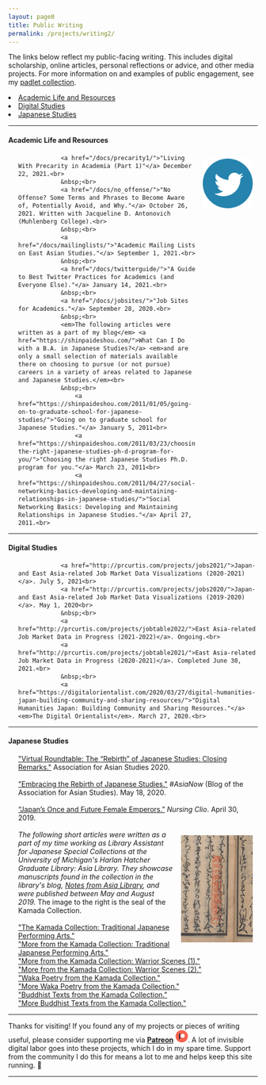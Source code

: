 ```yaml
---
layout: page0
title: Public Writing
permalink: /projects/writing2/
---
```


<p></p>The links below reflect my public-facing writing. This includes digital scholarship, online articles, personal reflections or advice, and other media projects. For more information on and examples of public engagement, see my <a href="https://padlet.com/curtpa01/9toopk39kguv">padlet collection</a>.
<p></p>
<p></p>
<li><a href="#AcademicLife">Academic Life and Resources</a></li>
<li><a href="#DigitalStudies">Digital Studies</a></li>
<li><a href="#JapaneseStudies">Japanese Studies</a></li>
<p></p>
<hr>
<p></p>
<section id="AcademicLife">
<p></p>
<h4>Academic Life and Resources</h4><div style>
<img src="/images/twitter_icon_1_teal.png" style="float:right;max-width:20%;padding: 10px 10px 10px 15px;">
</div>
<p></p>
<span style="padding-left: 20px; display:block">

				<a href="/docs/precarity1/">"Living With Precarity in Academia (Part 1)"</a> December 22, 2021.<br>
				&nbsp;<br>
				<a href="/docs/no_offense/">"No Offense? Some Terms and Phrases to Become Aware of, Potentially Avoid, and Why."</a> October 26, 2021. Written with Jacqueline D. Antonovich (Muhlenberg College).<br>
				&nbsp;<br>
				<a href="/docs/mailinglists/">"Academic Mailing Lists on East Asian Studies."</a> September 1, 2021.<br>
				&nbsp;<br>
				<a href="/docs/twitterguide/">"A Guide to Best Twitter Practices for Academics (and Everyone Else)."</a> January 14, 2021.<br>
				&nbsp;<br>
				<a href="/docs/jobsites/">"Job Sites for Academics."</a> September 28, 2020.<br>
				&nbsp;<br>
				<em>The following articles were written as a part of my blog</em> <a href="https://shinpaideshou.com/">What Can I Do with a B.A. in Japanese Studies?</a> <em>and are only a small selection of materials available there on choosing to pursue (or not pursue) careers in a variety of areas related to Japanese and Japanese Studies.</em><br>
				&nbsp;<br>
					<a href="https://shinpaideshou.com/2011/01/05/going-on-to-graduate-school-for-japanese-studies/">"Going on to graduate school for Japanese Studies."</a> January 5, 2011<br>
					<a href="https://shinpaideshou.com/2011/03/23/choosing-the-right-japanese-studies-ph-d-program-for-you/">"Choosing the right Japanese Studies Ph.D. program for you."</a> March 23, 2011<br>
					<a href="https://shinpaideshou.com/2011/04/27/social-networking-basics-developing-and-maintaining-relationships-in-japanese-studies/">"Social Networking Basics: Developing and Maintaining Relationships in Japanese Studies."</a> April 27, 2011.<br>
</span>
<p></p>
</section>
<p></p>
<hr>
<p></p>
<section id="DigitalStudies">
<h4>Digital Studies</h4>
<p></p>
<span style="padding-left: 20px; display:block">

				<a href="http://prcurtis.com/projects/jobs2021/">Japan- and East Asia-related Job Market Data Visualizations (2020-2021)</a>. July 5, 2021<br>
				<a href="http://prcurtis.com/projects/jobs2020/">Japan- and East Asia-related Job Market Data Visualizations (2019-2020)</a>. May 1, 2020<br>
				&nbsp;<br>
				<a href="http://prcurtis.com/projects/jobtable2022/">East Asia-related Job Market Data in Progress (2021-2022)</a>. Ongoing.<br>
				<a href="http://prcurtis.com/projects/jobtable2021/">East Asia-related Job Market Data in Progress (2020-2021)</a>. Completed June 30, 2021.<br>
				&nbsp;<br>
				<a href="https://digitalorientalist.com/2020/03/27/digital-humanities-japan-building-community-and-sharing-resources/">"Digital Humanities Japan: Building Community and Sharing Resources."</a> <em>The Digital Orientalist</em>. March 27, 2020.<br>
</span>
<p></p>
</section>
<hr>
<p></p>
<section id="JapaneseStudies">
<h4>Japanese Studies</h4>
<p></p>
<span style="padding-left: 20px; display:block">
		<a href="/events/AAS2020/PC/">"Virtual Roundtable: The “Rebirth” of Japanese Studies: Closing Remarks."</a> Association for Asian Studies 2020.<br>
		&nbsp;<br>
		<a href="https://www.asianstudies.org/embracing-the-rebirth-of-japanese-studies/">"Embracing the Rebirth of Japanese Studies."</a>  <em>#AsiaNow</em> (Blog of the Association for Asian Studies). May 18, 2020.<br>
		&nbsp;<br>
		<a href="https://nursingclio.org/2019/04/30/japans-once-and-future-female-emperors/">“Japan’s Once and Future Female Emperors.”</a> <em>Nursing Clio</em>. April 30, 2019.<br>
		&nbsp;<br><div style>
		<img src="/images/writing_kamada_1.jpg" style="float:right;max-width:30%;padding: 10px 10px 10px 15px;">
		</div>
		<em>The following short articles were written as a part of my time working as Library Assistant for Japanese Special Collections at the University of Michigan's Harlan Hatcher Graduate Library: Asia Library. They showcase manuscripts found in the collection in the library's blog, <a href="https://apps.lib.umich.edu/blogs/notes-asia-library">Notes from Asia Library</a>, and were published between May and August 2019.</em> The image to the right is the seal of the Kamada Collection.<br>
		&nbsp;<br>
			<a href="https://apps.lib.umich.edu/blogs/notes-asia-library/kamada-collection">"The Kamada Collection: Traditional Japanese Performing Arts."</a><br>
			<a href="https://apps.lib.umich.edu/blogs/notes-asia-library/more-kamada-collection-traditional-japanese-performing-arts">"More from the Kamada Collection: Traditional Japanese Performing Arts."</a><br>
			<a href="https://apps.lib.umich.edu/blogs/notes-asia-library/more-kamada-collection-warrior-scenes-1">"More from the Kamada Collection: Warrior Scenes (1)."</a><br>
			<a href="https://apps.lib.umich.edu/blogs/notes-asia-library/more-kamada-collection-warrior-scenes-2">"More from the Kamada Collection: Warrior Scenes (2)."</a><br>
			<a href="https://apps.lib.umich.edu/blogs/notes-asia-library/waka-poetry-kamada-collection">"Waka Poetry from the Kamada Collection."</a><br>
			<a href="https://apps.lib.umich.edu/blogs/notes-asia-library/more-waka-poetry-kamada-collection">"More Waka Poetry from the Kamada Collection."</a><br>
			<a href="https://apps.lib.umich.edu/blogs/notes-asia-library/buddhist-texts-kamada-collection">"Buddhist Texts from the Kamada Collection."</a><br>
			<a href="https://apps.lib.umich.edu/blogs/notes-asia-library/more-buddhist-texts-kamada-collection">"More Buddhist Texts from the Kamada Collection."</a><br>
	</span>
<p></p>
</section>

<hr>
<p></p>
Thanks for visiting! If you found any of my projects or pieces of writing useful, please consider supporting me via <b><a href="https://www.patreon.com/prcurtis">Patreon</a></b> <a href="https://www.patreon.com/prcurtis"><img src="/images/patreon_circle1.png" alt="Patreon" width="25px"></a>. A lot of invisible digital labor goes into these projects, which I do in my spare time. Support from the community I do this for means a lot to me and helps keep this site running. 🙂
<hr>
<p></p>
